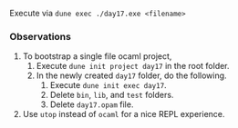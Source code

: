 Execute via `dune exec ./day17.exe <filename>`

### Observations

1. To bootstrap a single file ocaml project,
   1. Execute `dune init project day17` in the root folder.
   2. In the newly created `day17` folder, do the following.
      1. Execute `dune init exec day17`.
      2. Delete `bin`, `lib`, and `test` folders.
      3. Delete `day17.opam` file.
2. Use `utop` instead of `ocaml` for a nice REPL experience.
